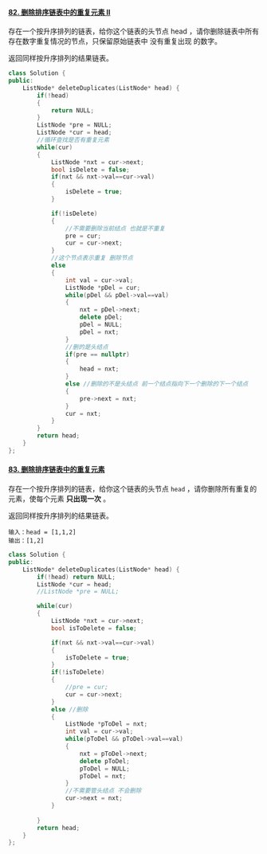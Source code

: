 #### [82. 删除排序链表中的重复元素 II](https://leetcode-cn.com/problems/remove-duplicates-from-sorted-list-ii/)

存在一个按升序排列的链表，给你这个链表的头节点 head ，请你删除链表中所有存在数字重复情况的节点，只保留原始链表中 没有重复出现 的数字。

返回同样按升序排列的结果链表。

```cpp
class Solution {
public:
    ListNode* deleteDuplicates(ListNode* head) {
        if(!head)
        {
            return NULL;
        }
        ListNode *pre = NULL;
        ListNode *cur = head;
        //循环查找是否有重复元素
        while(cur)
        {
            ListNode *nxt = cur->next;
            bool isDelete = false;
            if(nxt && nxt->val==cur->val)
            {
                isDelete = true;
            }

            if(!isDelete)
            {
                //不需要删除当前结点 也就是不重复
                pre = cur;
                cur = cur->next;
            }
            //这个节点表示重复 删除节点
            else
            {
                int val = cur->val;
                ListNode *pDel = cur;
                while(pDel && pDel->val==val)
                {
                    nxt = pDel->next;
                    delete pDel;
                    pDel = NULL;
                    pDel = nxt;
                }
                //删的是头结点
                if(pre == nullptr)
                {
                    head = nxt;
                }
                else //删除的不是头结点 前一个结点指向下一个删除的下一个结点
                {
                    pre->next = nxt;
                }
                cur = nxt;
            }
        }
        return head;
    }
};
```





#### [83. 删除排序链表中的重复元素](https://leetcode-cn.com/problems/remove-duplicates-from-sorted-list/)

存在一个按升序排列的链表，给你这个链表的头节点 `head` ，请你删除所有重复的元素，使每个元素 **只出现一次** 。

返回同样按升序排列的结果链表。

```
输入：head = [1,1,2]
输出：[1,2]
```



```cpp
class Solution {
public:
    ListNode* deleteDuplicates(ListNode* head) {
        if(!head) return NULL;
        ListNode *cur = head;
        //ListNode *pre = NULL;

        while(cur)
        {
            ListNode *nxt = cur->next;
            bool isToDelete = false;

            if(nxt && nxt->val==cur->val)
            {
                isToDelete = true;
            }
            if(!isToDelete)
            {
                //pre = cur;
                cur = cur->next;
            }
            else //删除
            {
                ListNode *pToDel = nxt;
                int val = cur->val;
                while(pToDel && pToDel->val==val)
                {
                    nxt = pToDel->next;
                    delete pToDel;
                    pToDel = NULL;
                    pToDel = nxt;
                }
                //不需要管头结点 不会删除
                cur->next = nxt;
            }
            
        }
        return head;
    }
};
```

